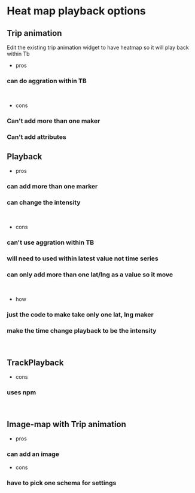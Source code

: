 # Heat map playback options

## Trip animation
Edit the existing trip animation widget to have heatmap so it will play back within Tb 
<br>

* pros
### can do aggration within TB
<br>

* cons
### Can't add more than one maker
### Can't add attributes

## Playback
* pros
### can add more than one marker
### can change the intensity 
<br>

* cons
### can't use aggration within TB
### will need to used within latest value not time series
### can only add more than one lat/lng as a value so it move
<br>

* how
### just the code to make take only one lat, lng maker 
### make the time change playback to be the intensity 
<br>


## TrackPlayback
* cons
### uses npm
<br>

## Image-map with Trip animation
* pros
### can add an image

* cons
### have to pick one schema for settings
 
<br>

